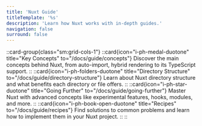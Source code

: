 ```yaml
---
title: 'Nuxt Guide'
titleTemplate: '%s'
description: 'Learn how Nuxt works with in-depth guides.'
navigation: false
surround: false
---
```


::card-group{class="sm:grid-cols-1"}
  ::card{icon="i-ph-medal-duotone" title="Key Concepts" to="/docs/guide/concepts"}
  Discover the main concepts behind Nuxt, from auto-import, hybrid rendering to its TypeScript support.
  ::
  ::card{icon="i-ph-folders-duotone" title="Directory Structure" to="/docs/guide/directory-structure"}
  Learn about Nuxt directory structure and what benefits each directory or file offers.
  ::
  ::card{icon="i-ph-star-duotone" title="Going Further" to="/docs/guide/going-further"}
  Master Nuxt with advanced concepts like experimental features, hooks, modules, and more.
  ::
  ::card{icon="i-ph-book-open-duotone" title="Recipes" to="/docs/guide/recipes"}
  Find solutions to common problems and learn how to implement them in your Nuxt project.
  ::
::
